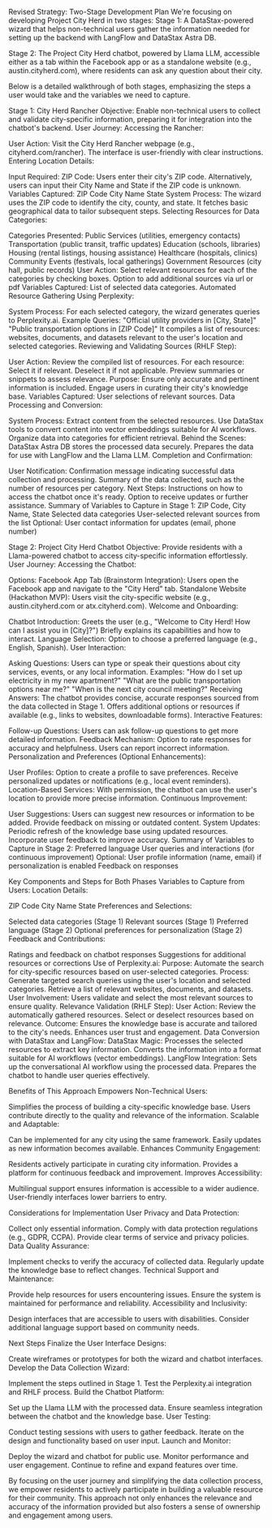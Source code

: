 Revised Strategy: Two-Stage Development Plan
We're focusing on developing Project City Herd in two stages:
Stage 1: A DataStax-powered wizard that helps non-technical users gather the information needed for setting up the backend with LangFlow and DataStax Astra DB.


Stage 2: The Project City Herd chatbot, powered by Llama LLM, accessible either as a tab within the Facebook app or as a standalone website (e.g., austin.cityherd.com), where residents can ask any question about their city.


Below is a detailed walkthrough of both stages, emphasizing the steps a user would take and the variables we need to capture.

Stage 1: City Herd Rancher
Objective: Enable non-technical users to collect and validate city-specific information, preparing it for integration into the chatbot's backend.
User Journey:
Accessing the Rancher:


User Action:
Visit the City Herd Rancher webpage (e.g., cityherd.com/rancher).
The interface is user-friendly with clear instructions.
Entering Location Details:


Input Required:
ZIP Code: Users enter their city's ZIP code.
Alternatively, users can input their City Name and State if the ZIP code is unknown.
Variables Captured:
ZIP Code
City Name
State
System Process:
The wizard uses the ZIP code to identify the city, county, and state.
It fetches basic geographical data to tailor subsequent steps.
Selecting Resources for Data Categories:


Categories Presented:
Public Services (utilities, emergency contacts)
Transportation (public transit, traffic updates)
Education (schools, libraries)
Housing (rental listings, housing assistance)
Healthcare (hospitals, clinics)
Community Events (festivals, local gatherings)
Government Resources (city hall, public records)
User Action:
Select relevant resources for each of the categories by checking boxes.
Option to add additional sources via url or pdf
Variables Captured:
List of selected data categories.
Automated Resource Gathering Using Perplexity:


System Process:
For each selected category, the wizard generates queries to Perplexity.ai.
Example Queries:
"Official utility providers in [City, State]"
"Public transportation options in [ZIP Code]"
It compiles a list of resources: websites, documents, and datasets relevant to the user's location and selected categories.
Reviewing and Validating Sources (RHLF Step):


User Action:
Review the compiled list of resources.
For each resource:
Select it if relevant.
Deselect it if not applicable.
Preview summaries or snippets to assess relevance.
Purpose:
Ensure only accurate and pertinent information is included.
Engage users in curating their city's knowledge base.
Variables Captured:
User selections of relevant sources.
Data Processing and Conversion:


System Process:
Extract content from the selected resources.
Use DataStax tools to convert content into vector embeddings suitable for AI workflows.
Organize data into categories for efficient retrieval.
Behind the Scenes:
DataStax Astra DB stores the processed data securely.
Prepares the data for use with LangFlow and the Llama LLM.
Completion and Confirmation:


User Notification:
Confirmation message indicating successful data collection and processing.
Summary of the data collected, such as the number of resources per category.
Next Steps:
Instructions on how to access the chatbot once it's ready.
Option to receive updates or further assistance.
Summary of Variables to Capture in Stage 1:
ZIP Code, City Name, State
Selected data categories
User-selected relevant sources from the list
Optional: User contact information for updates (email, phone number)

Stage 2: Project City Herd Chatbot
Objective: Provide residents with a Llama-powered chatbot to access city-specific information effortlessly.
User Journey:
Accessing the Chatbot:


Options:
Facebook App Tab (Brainstorm Integration):
Users open the Facebook app and navigate to the "City Herd" tab.
Standalone Website (Hackathon MVP):
Users visit the city-specific website (e.g., austin.cityherd.com or atx.cityherd.com).
Welcome and Onboarding:


Chatbot Introduction:
Greets the user (e.g., "Welcome to City Herd! How can I assist you in [City]?")
Briefly explains its capabilities and how to interact.
Language Selection:
Option to choose a preferred language (e.g., English, Spanish).
User Interaction:


Asking Questions:
Users can type or speak their questions about city services, events, or any local information.
Examples:
"How do I set up electricity in my new apartment?"
"What are the public transportation options near me?"
"When is the next city council meeting?"
Receiving Answers:
The chatbot provides concise, accurate responses sourced from the data collected in Stage 1.
Offers additional options or resources if available (e.g., links to websites, downloadable forms).
Interactive Features:


Follow-up Questions:
Users can ask follow-up questions to get more detailed information.
Feedback Mechanism:
Option to rate responses for accuracy and helpfulness.
Users can report incorrect information.
Personalization and Preferences (Optional Enhancements):


User Profiles:
Option to create a profile to save preferences.
Receive personalized updates or notifications (e.g., local event reminders).
Location-Based Services:
With permission, the chatbot can use the user's location to provide more precise information.
Continuous Improvement:


User Suggestions:
Users can suggest new resources or information to be added.
Provide feedback on missing or outdated content.
System Updates:
Periodic refresh of the knowledge base using updated resources.
Incorporate user feedback to improve accuracy.
Summary of Variables to Capture in Stage 2:
Preferred language
User queries and interactions (for continuous improvement)
Optional: User profile information (name, email) if personalization is enabled
Feedback on responses

Key Components and Steps for Both Phases
Variables to Capture from Users:
Location Details:


ZIP Code
City Name
State
Preferences and Selections:


Selected data categories (Stage 1)
Relevant sources (Stage 1)
Preferred language (Stage 2)
Optional preferences for personalization (Stage 2)
Feedback and Contributions:


Ratings and feedback on chatbot responses
Suggestions for additional resources or corrections
Use of Perplexity.ai:
Purpose:
Automate the search for city-specific resources based on user-selected categories.
Process:
Generate targeted search queries using the user's location and selected categories.
Retrieve a list of relevant websites, documents, and datasets.
User Involvement:
Users validate and select the most relevant sources to ensure quality.
Relevance Validation (RHLF Step):
User Action:
Review the automatically gathered resources.
Select or deselect resources based on relevance.
Outcome:
Ensures the knowledge base is accurate and tailored to the city's needs.
Enhances user trust and engagement.
Data Conversion with DataStax and LangFlow:
DataStax Magic:
Processes the selected resources to extract key information.
Converts the information into a format suitable for AI workflows (vector embeddings).
LangFlow Integration:
Sets up the conversational AI workflow using the processed data.
Prepares the chatbot to handle user queries effectively.

Benefits of This Approach
Empowers Non-Technical Users:


Simplifies the process of building a city-specific knowledge base.
Users contribute directly to the quality and relevance of the information.
Scalable and Adaptable:


Can be implemented for any city using the same framework.
Easily updates as new information becomes available.
Enhances Community Engagement:


Residents actively participate in curating city information.
Provides a platform for continuous feedback and improvement.
Improves Accessibility:


Multilingual support ensures information is accessible to a wider audience.
User-friendly interfaces lower barriers to entry.

Considerations for Implementation
User Privacy and Data Protection:


Collect only essential information.
Comply with data protection regulations (e.g., GDPR, CCPA).
Provide clear terms of service and privacy policies.
Data Quality Assurance:


Implement checks to verify the accuracy of collected data.
Regularly update the knowledge base to reflect changes.
Technical Support and Maintenance:


Provide help resources for users encountering issues.
Ensure the system is maintained for performance and reliability.
Accessibility and Inclusivity:


Design interfaces that are accessible to users with disabilities.
Consider additional language support based on community needs.

Next Steps
Finalize the User Interface Designs:


Create wireframes or prototypes for both the wizard and chatbot interfaces.
Develop the Data Collection Wizard:


Implement the steps outlined in Stage 1.
Test the Perplexity.ai integration and RHLF process.
Build the Chatbot Platform:


Set up the Llama LLM with the processed data.
Ensure seamless integration between the chatbot and the knowledge base.
User Testing:


Conduct testing sessions with users to gather feedback.
Iterate on the design and functionality based on user input.
Launch and Monitor:


Deploy the wizard and chatbot for public use.
Monitor performance and user engagement.
Continue to refine and expand features over time.

By focusing on the user journey and simplifying the data collection process, we empower residents to actively participate in building a valuable resource for their community. This approach not only enhances the relevance and accuracy of the information provided but also fosters a sense of ownership and engagement among users.
